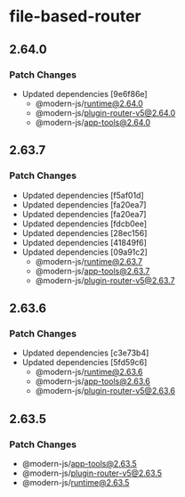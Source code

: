 # file-based-router

## 2.64.0

### Patch Changes

- Updated dependencies [9e6f86e]
  - @modern-js/runtime@2.64.0
  - @modern-js/plugin-router-v5@2.64.0
  - @modern-js/app-tools@2.64.0

## 2.63.7

### Patch Changes

- Updated dependencies [f5af01d]
- Updated dependencies [fa20ea7]
- Updated dependencies [fa20ea7]
- Updated dependencies [fdcb0ee]
- Updated dependencies [28ec156]
- Updated dependencies [41849f6]
- Updated dependencies [09a91c2]
  - @modern-js/runtime@2.63.7
  - @modern-js/app-tools@2.63.7
  - @modern-js/plugin-router-v5@2.63.7

## 2.63.6

### Patch Changes

- Updated dependencies [c3e73b4]
- Updated dependencies [5fd59c6]
  - @modern-js/runtime@2.63.6
  - @modern-js/app-tools@2.63.6
  - @modern-js/plugin-router-v5@2.63.6

## 2.63.5

### Patch Changes

- @modern-js/app-tools@2.63.5
- @modern-js/plugin-router-v5@2.63.5
- @modern-js/runtime@2.63.5
